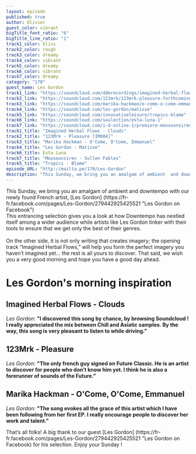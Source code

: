 ```yaml
---
layout: episode
published: true
author: Olivier
guest_color: vibrant
bigTitle_font_ratio: "6"
bigTitle_line_ratio: "1"
track1_color: bliss
track2_color: rough
track3_color: dreamy
track4_color: vibrant
track5_color: dreamy
track6_color: vibrant
track7_color: dreamy
category: "170"
guest_name: Les Gordon
track1_link: "https://soundcloud.com/ddmrecordings/imagined-herbal-flows-01-clouds-ddm-recordings"
track2_link: "https://soundcloud.com/123mrk/123mrk-pleasure-forthcoming"
track3_link: "https://soundcloud.com/marika-hackman/o-come-o-come-emmanuel"
track4_link: "https://soundcloud.com/les-gordon/matisse"
track5_link: "https://soundcloud.com/innovativeleisure/tropics-blame"
track6_link: "https://soundcloud.com/soulection/esta-luna-1"
track7_link: "https://soundcloud.com/i-d-online-1/premiere-monsoonsiren-sullen-fables-prod-galimatias"
track1_title: "Imagined Herbal Flows - Clouds"
track2_title: "123Mrk - Pleasure [IM004]"
track3_title: "Marika Hackman - O'Come, O'Come, Emmanuel"
track4_title: "Les Gordon - Matisse"
track6_title: Esta Luna
track7_title: "Moosoonsiren - Sullen Fables"
track5_title: "Tropics - Blame"
episode_URL: "http://mailta.pe/170/Les-Gordon"
description: "This Sunday, we bring you an amalgam of ambient  and downtempo with our newly found French artist, Les Gordon. "
---
```


<p id="introduction">This Sunday, we bring you an amalgam of ambient  and downtempo with our newly found French artist, [Les Gordon] (https://fr-fr.facebook.com/pages/Les-Gordon/279442925425521 "Les Gordon on Facebook")
<br>
This entrancing selection gives you a look at how Downtempo has nestled itself among a wider audience while artists like Les Gordon tinker with their tools to ensure that we get only the best of their genres. 
<br><br>
On the other side, it is not only writing that  creates imagery; the opening track “Imagined Herbal Flows,” will help you form the perfect imagery you haven’t imagined yet… the rest is all yours to discover. That said, we wish you a very good morning and hope you have a good day ahead. </p>

# Les Gordon's morning inspiration
 
## Imagined Herbal Flows - Clouds
_Les Gordon:_ **"**I discovered this song by chance, by browsing Soundcloud ! I really appreciated the mix between Chill and Asiatic samples. By the way, this song is very pleasant to listen to while driving.**"**
 
## 123Mrk - Pleasure
_Les Gordon:_ **"**The only french guy signed on Future Classic. He is an artist to discover for people who don’t know him yet. I think he is also a forerunner of sounds of the Future.**"**
 
## Marika Hackman - O'Come, O'Come, Emmanuel
_Les Gordon:_ **"**The song evokes all the grace of this artist which I have been following from her first EP. I really encourage people to discover her work and talent.**"** 
 
<p id="outroduction">
That’s all folks! A big thank to our guest [Les Gordon] (https://fr-fr.facebook.com/pages/Les-Gordon/279442925425521 "Les Gordon on Facebook) for his selection. Enjoy your Sunday !
</p>